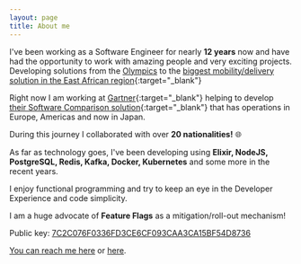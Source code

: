 ```yaml
---
layout: page
title: About me
---
```


I've been working as a Software Engineer for nearly **12 years** now and have had the opportunity
to work with amazing people and very exciting projects. Developing solutions from the [Olympics](posts/como-um-bot-telegram-salvou-as-olimpiadas)
to the [biggest mobility/delivery solution in the East African region](https://safeboda.com){:target="_blank"}

Right now I am working at [Gartner](https://gartner.com){:target="_blank"} helping to develop [their Software Comparison solution](https://en.wikipedia.org/wiki/Capterra){:target="_blank"} that has operations in Europe, Americas and now in Japan.

During this journey I collaborated with over **20 nationalities!** 🌐

As far as technology goes, I've been developing using **Elixir, NodeJS, PostgreSQL, Redis, Kafka, Docker,
Kubernetes** and some more in the recent years.

I enjoy functional programming and try to keep an eye in the Developer Experience and code simplicity.

I am a huge advocate of **Feature Flags** as a mitigation/roll-out mechanism!

Public key: [7C2C076F0336FD3CE6CF093CAA3CA15BF54D8736](assets/misc/public.key)

<a href="mailto:%72%61%70%68%61%6b%6c%61%75%73@%67%6d%61%69%6c.%63%6f%6d">You can reach me here</a> or <a href="https://www.linkedin.com/in/raphaelduartepinheiro/" target="_blank">here</a>.
